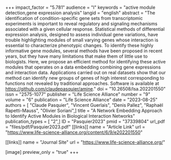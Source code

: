 +++
impact_factor = "5.781"
audience = "I"
keywords = "active module detection,gene expression analysis"
langid = "english"
abstract = "The identification of condition-specific gene sets from transcriptomic experiments is important to reveal regulatory and signaling mechanisms associated with a given cellular response. Statistical methods of differential expression analysis, designed to assess individual gene variations, have trouble highlighting modules of small varying genes whose interaction is essential to characterize phenotypic changes. To identify these highly informative gene modules, several methods have been proposed in recent years, but they have many limitations that make them of little use to biologists. Here, we propose an efficient method for identifying these active modules that operates on a data embedding combining gene expressions and interaction data. Applications carried out on real datasets show that our method can identify new groups of genes of high interest corresponding to functions not revealed by traditional approaches. Software is available at https://github.com/claudepasquier/amine."
doi = "10.26508/lsa.202201550"
issn = "2575-1077"
publisher = "Life Science Alliance"
number = "9"
volume = "6"
publication = "Life Science Alliance"
date = "2023-08-25"
authors = [ "Claude Pasquier", "Vincent Guerlais", "Denis Pallez", "Raphaël Rapetti-Mauss", "Olivier Soriani",]
title = "A Network Embedding Approach to Identify Active Modules in Biological Interaction Networks"
publication_types = [ "2",]
ID = "Pasquier2023"
pmid = "37339804"
url_pdf = "files/pdf/Pasquier2023.pdf"
[[links]]
name = "Article Link"
url = "https://www.life-science-alliance.org/content/6/9/e202201550"

[[links]]
name = "Journal Site"
url = "https://www.life-science-alliance.org/"

[image]
preview_only = "true"
+++
